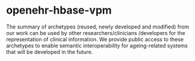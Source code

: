 # openehr-hbase-vpm
The summary of archetypes (reused, newly developed and modified) from our work can be used by other researchers/clinicians /developers for the representation of clinical information.
We provide public access to these archetypes to enable semantic interoperability for ageing-related systems that will be developed in the future.

